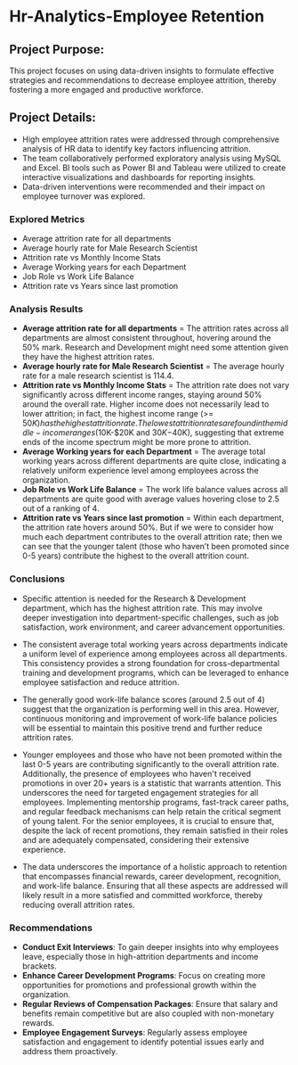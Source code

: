 

# Hr-Analytics-Employee Retention

## Project Purpose:

This project focuses on using data-driven insights to formulate effective strategies and recommendations to decrease employee attrition, thereby fostering a more engaged and productive workforce. 

## Project Details:

- High employee attrition rates were addressed through comprehensive analysis of HR data to identify key factors influencing attrition.
- The team collaboratively performed exploratory analysis using MySQL and Excel. BI tools such as Power BI and Tableau were utilized to create interactive visualizations and dashboards for reporting insights.
- Data-driven interventions were recommended and their impact on employee turnover was explored.

### Explored Metrics 

- Average attrition rate for all departments 
- Average hourly rate for Male Research Scientist 
- Attrition rate vs Monthly Income Stats 
- Average Working years for each Department 
- Job Role vs Work Life Balance
- Attrition rate vs Years since last promotion

### Analysis Results
- __Average attrition rate for all departments__ = The attrition rates across all departments are almost consistent throughout, hovering around the 50% mark. Research and Development might need some attention given they have the highest attrition rates.
- **Average hourly rate for Male Research Scientist** = The average hourly rate for a male research scientist is 114.4.
- **Attrition rate vs Monthly Income Stats** = The attrition rate does not vary significantly across different income ranges, staying around 50% around the overall rate. Higher income does not necessarily lead to lower attrition; in fact, the highest income range (>= $50K) has the highest attrition rate. The lowest attrition rates are found in the middle-income ranges ($10K-$20K and $30K-$40K), suggesting that extreme ends of the income spectrum might be more prone to attrition.
- **Average Working years for each Department** = The average total working years across different departments are quite close, indicating a relatively uniform experience level among employees across the organization.
- **Job Role vs Work Life Balance** = The work life balance values across all departments are quite good with average values hovering close to 2.5 out of a ranking of 4. 
- **Attrition rate vs Years since last promotion** = Within each department, the attrition rate hovers around 50%. But if we were to consider how much each department contributes to the overall attrition rate; then we can see that the younger talent (those who haven’t been promoted since 0-5 years) contribute the highest to the overall attrition count. 


### Conclusions

- Specific attention is needed for the Research & Development department, which has the highest attrition rate. This may involve deeper investigation into department-specific challenges, such as job satisfaction, work environment, and career advancement opportunities.

- The consistent average total working years across departments indicate a uniform level of experience among employees across all departments. This consistency provides a strong foundation for cross-departmental training and development programs, which can be leveraged to enhance employee satisfaction and reduce attrition.

- The generally good work-life balance scores (around 2.5 out of 4) suggest that the organization is performing well in this area. However, continuous monitoring and improvement of work-life balance policies will be essential to maintain this positive trend and further reduce attrition rates.

- Younger employees and those who have not been promoted within the last 0-5 years are contributing significantly to the overall attrition rate. Additionally, the presence of employees who haven't received promotions in over 20+ years is a statistic that warrants attention. This underscores the need for targeted engagement strategies for all employees. Implementing mentorship programs, fast-track career paths, and regular feedback mechanisms can help retain the critical segment of young talent. For the senior employees, it is crucial to ensure that, despite the lack of recent promotions, they remain satisfied in their roles and are adequately compensated, considering their extensive experience.

- The data underscores the importance of a holistic approach to retention that encompasses financial rewards, career development, recognition, and work-life balance. Ensuring that all these aspects are addressed will likely result in a more satisfied and committed workforce, thereby reducing overall attrition rates.

### Recommendations
- **Conduct Exit Interviews**: To gain deeper insights into why employees leave, especially those in high-attrition departments and income brackets. 
- **Enhance Career Development Programs**: Focus on creating more opportunities for promotions and professional growth within the organization.
- **Regular Reviews of Compensation Packages**: Ensure that salary and benefits remain competitive but are also coupled with non-monetary rewards.
- **Employee Engagement Surveys**: Regularly assess employee satisfaction and engagement to identify potential issues early and address them proactively.
